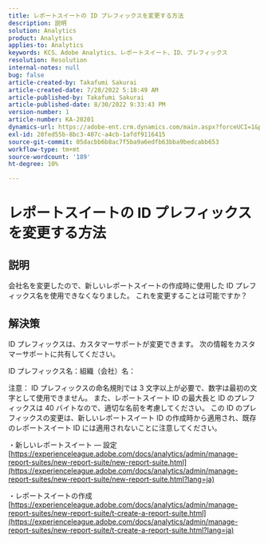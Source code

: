 ```yaml
---
title: レポートスイートの ID プレフィックスを変更する方法
description: 説明
solution: Analytics
product: Analytics
applies-to: Analytics
keywords: KCS、Adobe Analytics、レポートスイート、ID、プレフィックス
resolution: Resolution
internal-notes: null
bug: false
article-created-by: Takafumi Sakurai
article-created-date: 7/28/2022 5:18:49 AM
article-published-by: Takafumi Sakurai
article-published-date: 8/30/2022 9:33:43 PM
version-number: 1
article-number: KA-20201
dynamics-url: https://adobe-ent.crm.dynamics.com/main.aspx?forceUCI=1&pagetype=entityrecord&etn=knowledgearticle&id=373311bf-340e-ed11-82e5-000d3a379369
exl-id: 20fed55b-8bc3-407c-a4cb-1afdf9116415
source-git-commit: 05dacbb6b8ac7f5ba9a6edfb63bba9bedcabb653
workflow-type: tm+mt
source-wordcount: '189'
ht-degree: 10%

---
```


# レポートスイートの ID プレフィックスを変更する方法

## 説明

会社名を変更したので、新しいレポートスイートの作成時に使用した ID プレフィックス名を使用できなくなりました。 これを変更することは可能ですか？

## 解決策


ID プレフィックスは、カスタマーサポートが変更できます。 次の情報をカスタマーサポートに共有してください。

ID プレフィックス名：組織（会社）名：

注意： ID プレフィックスの命名規則では 3 文字以上が必要で、数字は最初の文字として使用できません。 また、レポートスイート ID の最大長と ID のプレフィックスは 40 バイトなので、適切な名前を考慮してください。 この ID のプレフィックスの変更は、新しいレポートスイート ID の作成時から適用され、既存のレポートスイート ID には適用されないことに注意してください。

・新しいレポートスイート — 設定
[https://experienceleague.adobe.com/docs/analytics/admin/manage-report-suites/new-report-suite/new-report-suite.html](https://experienceleague.adobe.com/docs/analytics/admin/manage-report-suites/new-report-suite/new-report-suite.html?lang=ja)

・レポートスイートの作成
[https://experienceleague.adobe.com/docs/analytics/admin/manage-report-suites/new-report-suite/t-create-a-report-suite.html](https://experienceleague.adobe.com/docs/analytics/admin/manage-report-suites/new-report-suite/t-create-a-report-suite.html?lang=ja)
